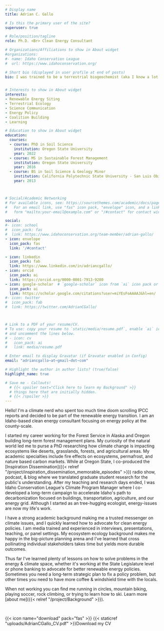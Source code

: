 ```yaml
---
# Display name
title: Adrian C. Gallo

# Is this the primary user of the site?
superuser: true 

# Role/position/tagline
role: Ph.D. <Br> Clean Energy Consultant

# Organizations/Affiliations to show in About widget
#organizations:
#- name: Idaho Conservation League
#  url: https://www.idahoconservation.org/

# Short bio (displayed in user profile at end of posts)
bio: I was trained to be a terrestrial biogeochemist (aka I know a lot about how dirt & ecosystems), but my current role involves local energy policy, rural/urban connections, and strategic communications. Overall I'm motivated to accelerate the renewable energy transition in the most equitable way possible. Outside of the office you can find me running, mountain biking, rock climbing, or playing soccer.


# Interests to show in About widget
interests:
- Renewable Energy Siting
- Terrestrial Ecology
- Science Communication
- Energy Policy
- Coalition Building
- Learning

# Education to show in About widget
education:
  courses:
  - course: PhD in Soil Science
    institution: Oregon State University
    year: 2022
  - course: MS in Sustainable Forest Management
    institution: Oregon State University
    year: 2016
  - course: BS in Soil Science & Geology Minor
    institution: California Polytechnic State University - San Luis Obispo
    year: 2013



# Social/Academic Networking
# For available icons, see: https://sourcethemes.com/academic/docs/page-builder/#icons
#   For an email link, use "fas" icon pack, "envelope" icon, and a link in the
#   form "mailto:your-email@example.com" or "/#contact" for contact widget.

social:
#- icon: school
#  icon_pack: fas
#  link: https://www.idahoconservation.org/team-member/adrian-gallo/ 
- icon: envelope
  icon_pack: fas
  link: '/#contact'

- icon: linkedin
  icon_pack: fab
  link: https://www.linkedin.com/in/adriancgallo/
- icon: orcid
  icon_pack: ai
  link: https://orcid.org/0000-0001-7913-9280
- icon: google-scholar  # `google-scholar` icon from `ai` icon pack or graduation-cap with the fas pack 
  icon_pack: ai
  link: https://scholar.google.com/citations?user=miYEsFoAAAAJ&hl=en/
#- icon: twitter
#  icon_pack: fab
#  link: https://twitter.com/AdrianCGallo/



# Link to a PDF of your resume/CV.
# To use: copy your resume to `static/media/resume.pdf`, enable `ai` icons in `params.toml`, 
# and uncomment the lines below.
# - icon: cv
#   icon_pack: ai
#   link: media/resume.pdf

# Enter email to display Gravatar (if Gravatar enabled in Config)
email: "adriancgallo~at~gmail~dot~com"

# Highlight the author in author lists? (true/false)
highlight_name: true

# Save me - Callouts! 
  # {{< spoiler text="Click here to learn my Background" >}}
  # things here that are initially hidden. 
  # {{< /spoiler >}} 
---
```

Hello! I'm a climate nerd who spent too much time doom scrolling IPCC reports and decided to be part of the 
renewable energy transition. I am an Idaho-based clean energy consultant focusing on energy policy at the 
county-scale.

I started my career working for the Forest Service in Alaska and Oregon building long-term forest management plans. 
My curiosity of the natural world led me to purse a PhD researching how climate change is impacting ecosystems like deserts, grasslands, forests, 
and agricultural areas. My academic specialties include fire effects on ecosystems, permafrost, and nature based carbon markets. While at Oregon State, I co-produced the 
[Inspiration Dissemination]({{< relref "/project/inspiration_dissemination_memorable_episodes" >}}) 
radio show, podcast, & blog where we translated graduate student research for the public's understanding. 
After my teaching and research days ended, I was Idaho Conservation League's Climate Program Manager where I co-developed a 
long-term campaign to accelerate Idaho's path to decarbonization focused on buildings, transportation, agriculture, and our energy grid. 
Although I started as an tree-hugging ecologist, energy-issues are now my life's work. 

I have a strong academic background making me a trusted messenger on climate issues, and I quickly learned how to advocate for clean energy policies. I am media trained and 
experienced in interviews, presentations, teaching, or panel settings. My ecosystem ecology background makes me happy in the
big-picture planning arena and I've learned that cross pollinating individual stakeholders takes time but yields more durable outcomes.


Thus far I've learned plenty of lessons on how to solve problems in the energy & climate space, whether it's working 
at the State Legislature level or phone banking to advocate for better renewable energy policies. Sometimes you need a long-term strategic plan to fix a policy problem, but other times you need to have 
more coffee & windshield time with the locals. 
  
When not working you can find me running in circles, mountain biking, playing soccer, rock climbing, or trying to learn how to ski. Learn more [about me]({{< relref "/project/Background" >}}).

<Br> 

{{< icon name="download" pack="fas" >}}  {{< staticref "uploads/AdrianCGallo_CV.pdf" >}}Download my CV
